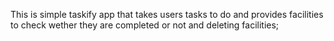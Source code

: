 This is simple taskify app that takes users tasks to do  and provides facilities to check wether they are completed or not and deleting facilities;
